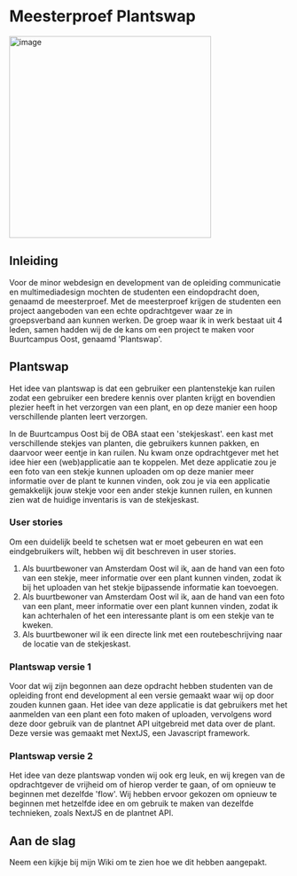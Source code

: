 # Meesterproef Plantswap

<img width="364" alt="image" src="https://github.com/Mennovlaming/plantswap/assets/24406793/99f822ae-7bc2-4562-9b77-108c6fa43c06">

## Inleiding
Voor de minor webdesign en development van de opleiding communicatie en multimediadesign mochten de studenten een eindopdracht doen, genaamd de meesterproef. Met de meesterproef krijgen de studenten een project aangeboden van een echte opdrachtgever waar ze in groepsverband aan kunnen werken. De groep waar ik in werk bestaat uit 4 leden, samen hadden wij de de kans om een project te maken voor Buurtcampus Oost, genaamd 'Plantswap'.

## Plantswap 
Het idee van plantswap is dat een gebruiker een plantenstekje kan ruilen zodat een gebruiker een bredere kennis over planten krijgt en bovendien plezier heeft in het verzorgen van een plant, en op deze manier een hoop verschillende planten leert verzorgen.

In de Buurtcampus Oost bij de OBA staat een 'stekjeskast'. een kast met verschillende stekjes van planten, die gebruikers kunnen pakken, en daarvoor weer eentje in kan ruilen. Nu kwam onze opdrachtgever met het idee hier een (web)applicatie aan te koppelen. Met deze applicatie zou je een foto van een stekje kunnen uploaden om op deze manier meer informatie over de plant te kunnen vinden, ook zou je via een applicatie gemakkelijk jouw stekje voor een ander stekje kunnen ruilen, en kunnen zien wat de huidige inventaris is van de stekjeskast.

### User stories
Om een duidelijk beeld te schetsen wat er moet gebeuren en wat een eindgebruikers wilt, hebben wij dit beschreven in user stories. 
1. Als buurtbewoner van Amsterdam Oost wil ik, aan de hand van een foto van een stekje, meer informatie over een plant kunnen vinden, zodat ik bij het uploaden van het stekje bijpassende informatie kan toevoegen.
2. Als buurtbewoner van Amsterdam Oost wil ik, aan de hand van een foto van een plant, meer informatie over een plant kunnen vinden, zodat ik kan achterhalen of het een interessante plant is om een stekje van te kweken.
3. Als buurtbewoner wil ik een directe link met een routebeschrijving naar de locatie van de stekjeskast.

### Plantswap versie 1
Voor dat wij zijn begonnen aan deze opdracht hebben studenten van de opleiding front end development al een versie gemaakt waar wij op door zouden kunnen gaan. Het idee van deze applicatie is dat gebruikers met het aanmelden van een plant een foto maken of uploaden, vervolgens word deze door gebruik van de plantnet API uitgebreid met data over de plant.
Deze versie was gemaakt met NextJS, een Javascript framework.

### Plantswap versie 2 
Het idee van deze plantswap vonden wij ook erg leuk, en wij kregen van de opdrachtgever de vrijheid om of hierop verder te gaan, of om opnieuw te beginnen met dezelfde 'flow'. Wij hebben ervoor gekozen om opnieuw te beginnen met hetzelfde idee en om gebruik te maken van dezelfde technieken, zoals NextJS en de plantnet API.

## Aan de slag
Neem een kijkje bij mijn Wiki om te zien hoe we dit hebben aangepakt.
